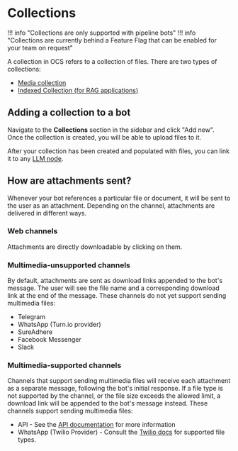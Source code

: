 # Collections

!!! info "Collections are only supported with pipeline bots"
!!! info "Collections are currently behind a Feature Flag that can be enabled for your team on request"

A collection in OCS refers to a collection of files. There are two types of collections:

- [Media collection](./media.md)
- [Indexed Collection (for RAG applications)](./indexes.md)


## Adding a collection to a bot

Navigate to the **Collections** section in the sidebar and click "Add new". Once the collection is created, you will be able to upload files to it.

After your collection has been created and populated with files, you can link it to any [LLM node][llm_node].


## How are attachments sent?
Whenever your bot references a particular file or document, it will be sent to the user as an attachment. Depending on the channel, attachments are delivered in different ways.

### Web channels
Attachments are directly downloadable by clicking on them.

### Multimedia-unsupported channels
By default, attachments are sent as download links appended to the bot's message. The user will see the file name and a corresponding download link at the end of the message. These channels do not yet support sending multimedia files:

* Telegram
* WhatsApp (Turn.io provider)
* SureAdhere
* Facebook Messenger
* Slack

### Multimedia-supported channels
Channels that support sending multimedia files will receive each attachment as a separate message, following the bot's initial response. If a file type is not supported by the channel, or the file size exceeds the allowed limit, a download link will be appended to the bot's message instead. These channels support sending multimedia files:

* API - See the [API documentation](https://chatbots.dimagi.com/api/docs/#tag/Channels/operation/new_api_message) for more information
* WhatsApp (Twilio Provider) - Consult the [Twilio docs][twilio_docs] for supported file types.


[llm_node]: ./pipelines/nodes.md
[twilio_docs]: https://www.twilio.com/docs/whatsapp/guidance-whatsapp-media-messages